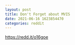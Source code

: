 ```yaml
--- 
layout: post 
title: Don't Forget about MVIS 
date: 2021-06-16 1623854470 
categories: reddit 
--- 
```

https://redd.it/o16goe